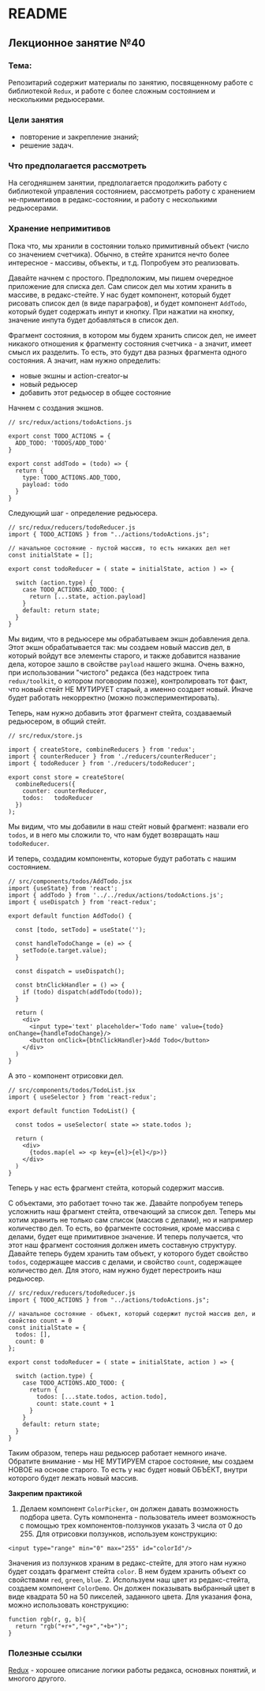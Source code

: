 # README

## Лекционное занятие №40

### Тема:

Репозитарий содержит материалы по занятию, посвященному работе с библиотекой `Redux`, и работе с более сложным состоянием и несколькими редьюсерами.

### Цели занятия
- повторение и закрепление знаний;
- решение задач.

### Что предполагается рассмотреть
На сегодняшнем занятии, предполагается продолжить работу с библиотекой управления состоянием, рассмотреть работу с хранением не-примитивов в редакс-состоянии, и работу с несколькими редьюсерами.

### Хранение непримитивов
Пока что, мы хранили в состоянии только примитивный объект (число со значением счетчика). Обычно, в стейте хранится нечто более интересное - массивы, объекты, и т.д. Попробуем это реализовать.

Давайте начнем с простого. Предположим, мы пишем очередное приложение для списка дел. Сам список дел мы хотим хранить в массиве, в редакс-стейте. У нас будет компонент, который будет рисовать список дел (в виде параграфов), и будет компонент `AddTodo`, который будет содержать инпут и кнопку. При нажатии на кнопку, значение инпута будет добавляться в список дел.

Фрагмент состояния, в котором мы будем хранить список дел, не имеет никакого отношения к фрагменту состояния счетчика - а значит, имеет смысл их разделить. То есть, это будут два разных фрагмента одного состояния. А значит, нам нужно определить:
- новые экшны и action-creator-ы
- новый редьюсер
- добавить этот редьюсер в общее состояние

Начнем с создания экшнов.
```
// src/redux/actions/todoActions.js

export const TODO_ACTIONS = {
  ADD_TODO: 'TODOS/ADD_TODO'
}

export const addTodo = (todo) => {
  return {
    type: TODO_ACTIONS.ADD_TODO,
    payload: todo
  }
}
```

Следующий шаг - определение редьюсера.
```
// src/redux/reducers/todoReducer.js
import { TODO_ACTIONS } from "../actions/todoActions.js";

// начальное состояние - пустой массив, то есть никаких дел нет
const initialState = [];

export const todoReducer = ( state = initialState, action ) => {

  switch (action.type) {
    case TODO_ACTIONS.ADD_TODO: {
      return [...state, action.payload]
    }
    default: return state;
  }
}
```

Мы видим, что в редьюсере мы обрабатываем экшн добавления дела. Этот экшн обрабатывается так: мы создаем новый массив дел, в который войдут все элементы старого, и также добавится название дела, которое зашло в свойстве `payload` нашего экшна. Очень важно, при использовании "чистого" редакса (без надстроек типа `redux/toolkit`, о котором поговорим позже), контролировать тот факт, что новый стейт НЕ МУТИРУЕТ старый, а именно создает новый. Иначе будет работать некорректно (можно поэкспериментировать).

Теперь, нам нужно добавить этот фрагмент стейта, создаваемый редьюсером, в общий стейт.
```
// src/redux/store.js

import { createStore, combineReducers } from 'redux';
import { counterReducer } from './reducers/counterReducer';
import { todoReducer } from './reducers/todoReducer';

export const store = createStore(
  combineReducers({
    counter: counterReducer,
    todos:   todoReducer
  })
);
```

Мы видим, что мы добавили в наш стейт новый фрагмент: назвали его `todos`, и в него мы сложили то, что нам будет возвращать наш `todoReducer`.

И теперь, создадим компоненты, которые будут работать с нашим состоянием.
```
// src/components/todos/AddTodo.jsx
import {useState} from 'react';
import { addTodo } from '../../redux/actions/todoActions.js';
import { useDispatch } from 'react-redux';

export default function AddTodo() {

  const [todo, setTodo] = useState('');

  const handleTodoChange = (e) => {
    setTodo(e.target.value);
  }

  const dispatch = useDispatch();

  const btnClickHandler = () => {
    if (todo) dispatch(addTodo(todo));
  }

  return (
    <div>
      <input type='text' placeholder='Todo name' value={todo} onChange={handleTodoChange}/>
      <button onClick={btnClickHandler}>Add Todo</button>
    </div>
  )
}
```

А это - компонент отрисовки дел.

```
// src/components/todos/TodoList.jsx
import { useSelector } from 'react-redux';

export default function TodoList() {

  const todos = useSelector( state => state.todos );

  return (
    <div>
      {todos.map(el => <p key={el}>{el}</p>)}
    </div>
  )
}
```

Теперь у нас есть фрагмент стейта, который содержит массив.

С объектами, это работает точно так же. Давайте попробуем теперь усложнить наш фрагмент стейта, отвечающий за список дел. Теперь мы хотим хранить не только сам список (массив с делами), но и например количество дел. То есть, во фрагменте состояния, кроме массива с делами, будет еще примитивное значение. И теперь получается, что этот наш фрагмент состояния должен иметь составную структуру. Давайте теперь будем хранить там объект, у которого будет свойство `todos`, содержащее массив с делами, и свойство `count`, содержащее количество дел. Для этого, нам нужно будет перестроить наш редьюсер.

```
// src/redux/reducers/todoReducer.js
import { TODO_ACTIONS } from "../actions/todoActions.js";

// начальное состояние - объект, который содержит пустой массив дел, и свойство count = 0
const initialState = {
  todos: [],
  count: 0
};

export const todoReducer = ( state = initialState, action ) => {

  switch (action.type) {
    case TODO_ACTIONS.ADD_TODO: {
      return {
        todos: [...state.todos, action.todo],
        count: state.count + 1
      }
    }
    default: return state;
  }
}
```

Таким образом, теперь наш редьюсер работает немного иначе. Обратите внимание - мы НЕ МУТИРУЕМ старое состояние, мы создаем НОВОЕ на основе старого. То есть у нас будет новый ОБЪЕКТ, внутри которого будет лежать новый массив.

**Закрепим практикой**
1. Делаем компонент `ColorPicker`, он должен давать возможность подбора цвета. Суть компонента - пользователь имеет возможность с помощью трех компонентов-ползунков указать 3 числа от 0 до 255. Для отрисовки ползунков, используем конструкцию:
```
<input type="range" min="0" max="255" id="colorId"/>
```

Значения из ползунков храним в редакс-стейте, для этого нам нужно будет создать фрагмент стейта `color`. В нем будем хранить объект со свойствами `red`, `green`, `blue`.
2. Используем наш цвет из редакс-стейта, создаем компонент `ColorDemo`. Он должен показывать выбранный цвет в виде квадрата 50 на 50 пикселей, заданного цвета. Для указания фона, можно использовать конструкцию:
```
function rgb(r, g, b){
  return "rgb("+r+","+g+","+b+")";
}
```


### Полезные ссылки
[Redux](https://dev.to/efkumah/how-to-manage-state-in-a-react-app-using-redux-5pc) - хорошее описание логики работы редакса, основных понятий, и многого другого.